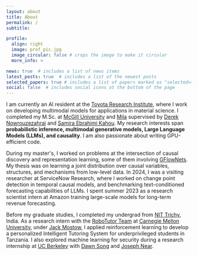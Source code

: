 ```yaml
---
layout: about
title: About
permalink: /
subtitle: 

profile:
  align: right
  image: prof_pic.jpg
  image_circular: false # crops the image to make it circular
  more_info: >

news: true  # includes a list of news items
latest_posts: true  # includes a list of the newest posts
selected_papers: true # includes a list of papers marked as "selected={true}"
social: false  # includes social icons at the bottom of the page
---
```


I am currently an AI resident at the <a href="https://www.tri.global">Toyota Research Institute</a>, where I work on developing multimodal models for applications in material science. I completed my M.Sc. at <a href="https://www.mcgill.ca/">McGill University</a> and <a href="https://mila.quebec/en/">Mila</a> supervised by <a href="https://www.cim.mcgill.ca/~derek/">Derek Nowrouzezahrai</a> and <a href="https://saebrahimi.github.io/">Samira Ebrahimi Kahou</a>. My research interests span <b>probabilistic inference, multimodal generative models, Large Language Models (LLMs), and causality</b>. I am also passionate about writing GPU-efficient code. 

During my master's, I worked on problems at the intersection of causal discovery and representation learning, some of them involving <a href="https://proceedings.neurips.cc/paper/2021/hash/e614f646836aaed9f89ce58e837e2310-Abstract.html">GFlowNets</a>. My thesis was on learning a joint distribution over causal variables, structures, and mechanisms from low-level data. In 2024, I was a visiting researcher at ServiceNow Research, where I worked on change point detection in temporal causal models, and  benchmarking text-conditioned forecasting capabilities of LLMs. I spent summer 2023 as a research scientist intern at Amazon training large-scale models for long-term revenue forecasting.

Before my graduate studies, I completed my undergrad from <a href="https://www.nitt.edu">NIT Trichy</a>, India. As a research intern with the <a href="https://www.cmu.edu/scs/robotutor/join-the-team/index.html">RoboTutor Team</a> at <a href="https://www.cmu.edu">Carnegie Mellon University</a>, under <a href="https://www.ri.cmu.edu/ri-faculty/jack-mostow/">Jack Mostow</a>, I applied reinforcement learning to develop a personalized Intelligent Tutoring System for underprivileged students in Tanzania. I also explored machine learning for security during a research internship at <a href="https://www.berkeley.edu">UC Berkeley</a> with <a href="https://www2.eecs.berkeley.edu/Faculty/Homepages/song.html">Dawn Song</a> and <a href="https://www.uvm.edu/~jnear/">Joseph Near</a>.
